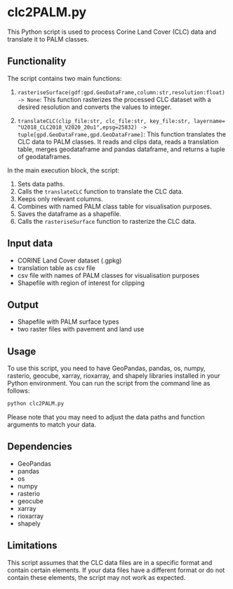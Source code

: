 # clc2PALM.py

This Python script is used to process Corine Land Cover (CLC) data and translate it to PALM classes.

## Functionality

The script contains two main functions:

1. `rasteriseSurface(gdf:gpd.GeoDataFrame,column:str,resolution:float) -> None`:
   This function rasterizes the processed CLC dataset with a desired resolution and converts the values to integer.

2. `translateCLC(clip_file:str, clc_file:str, key_file:str, layername= "U2018_CLC2018_V2020_20u1",epsg=25832) -> tuple[gpd.GeoDataFrame,gpd.GeoDataFrame]`:
   This function translates the CLC data to PALM classes. It reads and clips data, reads a translation table, merges geodataframe and pandas dataframe, and returns a tuple of geodataframes.

In the main execution block, the script:

1. Sets data paths.
2. Calls the `translateCLC` function to translate the CLC data.
3. Keeps only relevant columns.
4. Combines with named PALM class table for visualisation purposes.
5. Saves the dataframe as a shapefile.
6. Calls the `rasteriseSurface` function to rasterize the CLC data.

## Input data
* CORINE Land Cover dataset (.gpkg)
* translation table as csv file
* csv file with names of PALM classes for visualisation purposes
* Shapefile with region of interest for clipping

## Output
* Shapefile with PALM surface types
* two raster files with pavement and land use 

## Usage

To use this script, you need to have GeoPandas, pandas, os, numpy, rasterio, geocube, xarray, rioxarray, and shapely libraries installed in your Python environment. You can run the script from the command line as follows:

~~~bash
python clc2PALM.py
~~~

Please note that you may need to adjust the data paths and function arguments to match your data.

## Dependencies
* GeoPandas
* pandas
* os
* numpy
* rasterio
* geocube
* xarray
* rioxarray
* shapely

## Limitations
This script assumes that the CLC data files are in a specific format and contain certain elements. If your data files have a different format or do not contain these elements, the script may not work as expected.